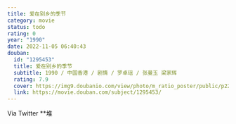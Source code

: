 ```yaml
---
title: 爱在别乡的季节
category: movie
status: todo
rating: 0
year: "1990"
date: 2022-11-05 06:40:43
douban:
  id: "1295453"
  title: 爱在别乡的季节
  subtitle: 1990 / 中国香港 / 剧情 / 罗卓瑶 / 张曼玉 梁家辉
  rating: 7.9
  cover: https://img9.doubanio.com/view/photo/m_ratio_poster/public/p2204693305.jpg
  link: https://movie.douban.com/subject/1295453/
---
```


Via Twitter **堆